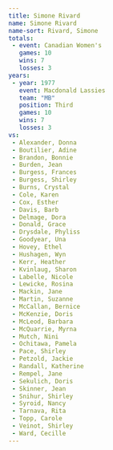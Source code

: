 ```yaml
---
title: Simone Rivard
name: Simone Rivard
name-sort: Rivard, Simone
totals:
 - event: Canadian Women's
   games: 10
   wins: 7
   losses: 3
years:
 - year: 1977
   event: Macdonald Lassies
   team: "MB"
   position: Third
   games: 10
   wins: 7
   losses: 3
vs:
 - Alexander, Donna
 - Boutilier, Adine
 - Brandon, Bonnie
 - Burden, Jean
 - Burgess, Frances
 - Burgess, Shirley
 - Burns, Crystal
 - Cole, Karen
 - Cox, Esther
 - Davis, Barb
 - Delmage, Dora
 - Donald, Grace
 - Drysdale, Phyliss
 - Goodyear, Una
 - Hovey, Ethel
 - Hushagen, Wyn
 - Kerr, Heather
 - Kvinlaug, Sharon
 - Labelle, Nicole
 - Lewicke, Rosina
 - Mackin, Jane
 - Martin, Suzanne
 - McCallan, Bernice
 - McKenzie, Doris
 - McLeod, Barbara
 - McQuarrie, Myrna
 - Mutch, Nini
 - Ochitawa, Pamela
 - Pace, Shirley
 - Petzold, Jackie
 - Randall, Katherine
 - Rempel, Jane
 - Sekulich, Doris
 - Skinner, Jean
 - Snihur, Shirley
 - Syroid, Nancy
 - Tarnava, Rita
 - Topp, Carole
 - Veinot, Shirley
 - Ward, Cecille
---
```

